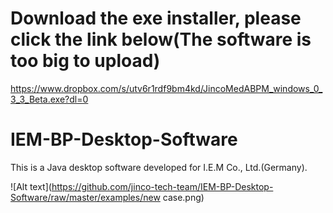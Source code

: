 # Download the exe installer, please click the link below(The software is too big to upload)
https://www.dropbox.com/s/utv6r1rdf9bm4kd/JincoMedABPM_windows_0_3_3_Beta.exe?dl=0

# IEM-BP-Desktop-Software
This is a Java desktop software developed for I.E.M Co., Ltd.(Germany). 


![Alt text](https://github.com/jinco-tech-team/IEM-BP-Desktop-Software/raw/master/examples/new case.png)

